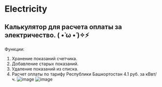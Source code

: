# Electricity
Калькулятор для расчета оплаты за электричество. ( •̀ ω •́ )✧⚡
---------------------------------------
Функции:
1. Хранение показаний счетчика.
2. Добавление старых показаний.
3. Удаление показаний из списка.
4. Расчет оплаты по тарифу Республики Башкортостан 4.1 руб. за кВвт/ч.
![image](https://github.com/mariambuchuhishvili/Electricity/assets/75524077/e5e692c2-cea8-4cca-bc89-076acf70bf67)
![image](https://github.com/mariambuchuhishvili/Electricity/assets/75524077/a48d4b61-ed2d-4d4d-a6de-74cefa0fe1fa)
